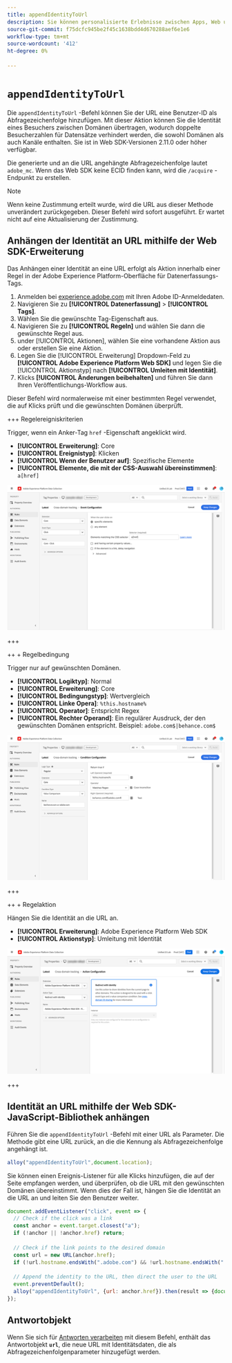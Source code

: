 ```yaml
---
title: appendIdentityToUrl
description: Sie können personalisierte Erlebnisse zwischen Apps, Web und domänenübergreifend genauer bereitstellen.
source-git-commit: f75dcfc945be2f45c1638bdd4d670288aef6e1e6
workflow-type: tm+mt
source-wordcount: '412'
ht-degree: 0%

---
```


# `appendIdentityToUrl`

Die `appendIdentityToUrl` -Befehl können Sie der URL eine Benutzer-ID als Abfragezeichenfolge hinzufügen. Mit dieser Aktion können Sie die Identität eines Besuchers zwischen Domänen übertragen, wodurch doppelte Besucherzahlen für Datensätze verhindert werden, die sowohl Domänen als auch Kanäle enthalten. Sie ist in Web SDK-Versionen 2.11.0 oder höher verfügbar.

Die generierte und an die URL angehängte Abfragezeichenfolge lautet `adobe_mc`. Wenn das Web SDK keine ECID finden kann, wird die `/acquire` -Endpunkt zu erstellen.

>[!NOTE]
>
>Wenn keine Zustimmung erteilt wurde, wird die URL aus dieser Methode unverändert zurückgegeben. Dieser Befehl wird sofort ausgeführt. Er wartet nicht auf eine Aktualisierung der Zustimmung.

## Anhängen der Identität an URL mithilfe der Web SDK-Erweiterung

Das Anhängen einer Identität an eine URL erfolgt als Aktion innerhalb einer Regel in der Adobe Experience Platform-Oberfläche für Datenerfassungs-Tags.

1. Anmelden bei [experience.adobe.com](https://experience.adobe.com) mit Ihren Adobe ID-Anmeldedaten.
1. Navigieren Sie zu **[!UICONTROL Datenerfassung]** > **[!UICONTROL Tags]**.
1. Wählen Sie die gewünschte Tag-Eigenschaft aus.
1. Navigieren Sie zu **[!UICONTROL Regeln]** und wählen Sie dann die gewünschte Regel aus.
1. under [!UICONTROL Aktionen], wählen Sie eine vorhandene Aktion aus oder erstellen Sie eine Aktion.
1. Legen Sie die [!UICONTROL Erweiterung] Dropdown-Feld zu **[!UICONTROL Adobe Experience Platform Web SDK]** und legen Sie die [!UICONTROL Aktionstyp] nach **[!UICONTROL Umleiten mit Identität]**.
1. Klicks **[!UICONTROL Änderungen beibehalten]** und führen Sie dann Ihren Veröffentlichungs-Workflow aus.

Dieser Befehl wird normalerweise mit einer bestimmten Regel verwendet, die auf Klicks prüft und die gewünschten Domänen überprüft.

+++ Regelereigniskriterien

Trigger, wenn ein Anker-Tag `href` -Eigenschaft angeklickt wird.

* **[!UICONTROL Erweiterung]**: Core
* **[!UICONTROL Ereignistyp]**: Klicken
* **[!UICONTROL Wenn der Benutzer auf]**: Spezifische Elemente
* **[!UICONTROL Elemente, die mit der CSS-Auswahl übereinstimmen]**: `a[href]`

![Regelereignis](../assets/id-sharing-event-configuration.png)

+++

++ + Regelbedingung

Trigger nur auf gewünschten Domänen.

* **[!UICONTROL Logiktyp]**: Normal
* **[!UICONTROL Erweiterung]**: Core
* **[!UICONTROL Bedingungstyp]**: Wertvergleich
* **[!UICONTROL Linke Opera]**: `%this.hostname%`
* **[!UICONTROL Operator]**: Entspricht Regex
* **[!UICONTROL Rechter Operand]**: Ein regulärer Ausdruck, der den gewünschten Domänen entspricht. Beispiel: `adobe.com$|behance.com$`

![Regelbedingung](../assets/id-sharing-condition-configuration.png)

+++

++ + Regelaktion

Hängen Sie die Identität an die URL an.

* **[!UICONTROL Erweiterung]**: Adobe Experience Platform Web SDK
* **[!UICONTROL Aktionstyp]**: Umleitung mit Identität

![Regelaktion](../assets/id-sharing-action-configuration.png)

+++

## Identität an URL mithilfe der Web SDK-JavaScript-Bibliothek anhängen

Führen Sie die `appendIdentityToUrl` -Befehl mit einer URL als Parameter. Die Methode gibt eine URL zurück, an die die Kennung als Abfragezeichenfolge angehängt ist.

```js
alloy("appendIdentityToUrl",document.location);
```

Sie können einen Ereignis-Listener für alle Klicks hinzufügen, die auf der Seite empfangen werden, und überprüfen, ob die URL mit den gewünschten Domänen übereinstimmt. Wenn dies der Fall ist, hängen Sie die Identität an die URL an und leiten Sie den Benutzer weiter.

```js
document.addEventListener("click", event => {
  // Check if the click was a link
  const anchor = event.target.closest("a");
  if (!anchor || !anchor.href) return;

  // Check if the link points to the desired domain
  const url = new URL(anchor.href);
  if (!url.hostname.endsWith(".adobe.com") && !url.hostname.endsWith(".behance.com")) return;

  // Append the identity to the URL, then direct the user to the URL
  event.preventDefault();
  alloy("appendIdentityToUrl", {url: anchor.href}).then(result => {document.location = result.url;});
});
```

## Antwortobjekt

Wenn Sie sich für [Antworten verarbeiten](command-responses.md) mit diesem Befehl, enthält das Antwortobjekt **`url`**, die neue URL mit Identitätsdaten, die als Abfragezeichenfolgenparameter hinzugefügt werden.
